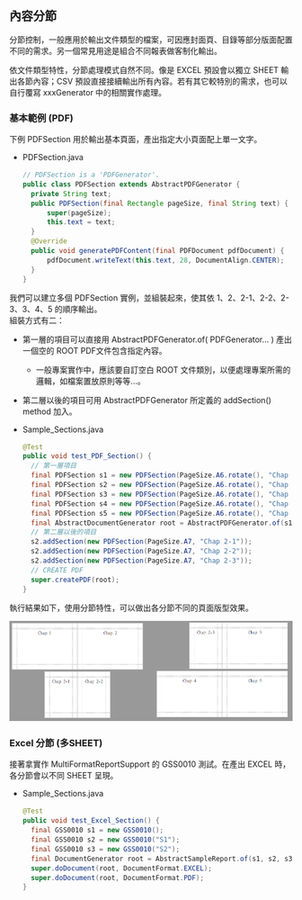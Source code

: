 ## 內容分節

分節控制，一般應用於輸出文件類型的檔案，可因應封面頁、目錄等部分版面配置不同的需求。另一個常見用途是組合不同報表做客制化輸出。

依文件類型特性，分節處理模式自然不同。像是 EXCEL 預設會以獨立 SHEET 輸出各節內容；CSV 預設直接接續輸出所有內容。若有其它較特別的需求，也可以自行覆寫 xxxGenerator 中的相關實作處理。

### 基本範例 \(PDF\)

下例 PDFSection 用於輸出基本頁面，產出指定大小頁面配上單一文字。

* PDFSection.java
  ```java
  // PDFSection is a 'PDFGenerator'. 
  public class PDFSection extends AbstractPDFGenerator {
    private String text;
    public PDFSection(final Rectangle pageSize, final String text) {
        super(pageSize);
        this.text = text;
    }
    @Override
    public void generatePDFContent(final PDFDocument pdfDocument) {
        pdfDocument.writeText(this.text, 28, DocumentAlign.CENTER);
    }
  }
  ```

我們可以建立多個 PDFSection 實例，並組裝起來，使其依 1、2、2-1、2-2、2-3、3、4、5 的順序輸出。  
組裝方式有二：

* 第一層的項目可以直接用 AbstractPDFGenerator.of\( PDFGenerator... \) 產出一個空的 ROOT PDF文件包含指定內容。
  * 一般專案實作中，應該要自訂空白 ROOT 文件類別，以便處理專案所需的邏輯，如檔案置放原則等等...。
* 第二層以後的項目可用 AbstractPDFGenerator 所定義的 addSection\(\) method 加入。

* Sample\_Sections.java

  ```java
  @Test
  public void test_PDF_Section() {
    // 第一層項目
    final PDFSection s1 = new PDFSection(PageSize.A6.rotate(), "Chap 1");
    final PDFSection s2 = new PDFSection(PageSize.A6.rotate(), "Chap 2");
    final PDFSection s3 = new PDFSection(PageSize.A6.rotate(), "Chap 3");
    final PDFSection s4 = new PDFSection(PageSize.A6.rotate(), "Chap 4");
    final PDFSection s5 = new PDFSection(PageSize.A6.rotate(), "Chap 5");
    final AbstractDocumentGenerator root = AbstractPDFGenerator.of(s1, s2, s3, s4, s5);
    // 第二層以後的項目
    s2.addSection(new PDFSection(PageSize.A7, "Chap 2-1")); 
    s2.addSection(new PDFSection(PageSize.A7, "Chap 2-2"));
    s2.addSection(new PDFSection(PageSize.A7, "Chap 2-3"));
    // CREATE PDF
    super.createPDF(root);
  }
  ```
  
執行結果如下，使用分節特性，可以做出各分節不同的頁面版型效果。

![](/assets/ch02/sample_sections_pdf.png)

### Excel 分節 \(多SHEET\)

接著拿實作 MultiFormatReportSupport 的 GSS0010 測試。在產出 EXCEL 時，各分節會以不同 SHEET 呈現。

* Sample\_Sections.java
  ```java
  @Test
  public void test_Excel_Section() {
    final GSS0010 s1 = new GSS0010();
    final GSS0010 s2 = new GSS0010("S1");
    final GSS0010 s3 = new GSS0010("S2");
    final DocumentGenerator root = AbstractSampleReport.of(s1, s2, s3);
    super.doDocument(root, DocumentFormat.EXCEL);
    super.doDocument(root, DocumentFormat.PDF);
  }
  ```



